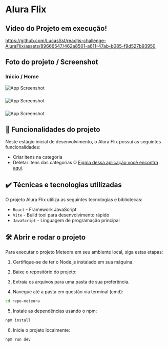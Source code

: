 # Alura Flix 

## Video do Projeto em execução!
https://github.com/LucasSst/reactjs-challenge-AluraFlix/assets/89666547/462a8501-a611-47ab-b085-f9d527b93950

## Foto do projeto / Screenshot


### Inicio / Home
![App Screenshot](https://i.imgur.com/RZ4EfY5.png)

### 
![App Screenshot](https://i.imgur.com/vpJtFy8.png)

### 
![App Screenshot](https://i.imgur.com/xqKnUGA.png)

## 🔨 Funcionalidades do projeto

Neste estágio inicial de desenvolvimento, o Alura Flix possui as seguintes funcionalidades:


- Criar itens na categoria
- Deletar itens das categorias
O [Figma dessa aplicação você encontra aqui](https://www.figma.com/design/06e5IXeOVl8QvA3mm4TENR/New-AluraFlix---PT?node-id=1-106&t=MES3qyLbBErdSne3-0).

## ✔️ Técnicas e tecnologias utilizadas

O projeto Alura Flix utiliza as seguintes tecnologias e bibliotecas:

- `React` - Framework JavaScript
- `Vite` - Build tool para desenvolvimento rápido
- `JavaScript` - Linguagem de programação principal

## 🛠️ Abrir e rodar o projeto

Para executar o projeto Meteora em seu ambiente local, siga estas etapas:

1. Certifique-se de ter o Node.js instalado em sua máquina.

2. Baixe o repositório do projeto:

3. Extraia os arquivos para uma pasta de sua preferência.

4. Navegue até a pasta em questão via terminal (cmd):

```bash
cd repo-meteora
```

5. Instale as dependências usando o npm:

```bash
npm install
```

6. Inicie o projeto localmente:

```bash
npm run dev
```



